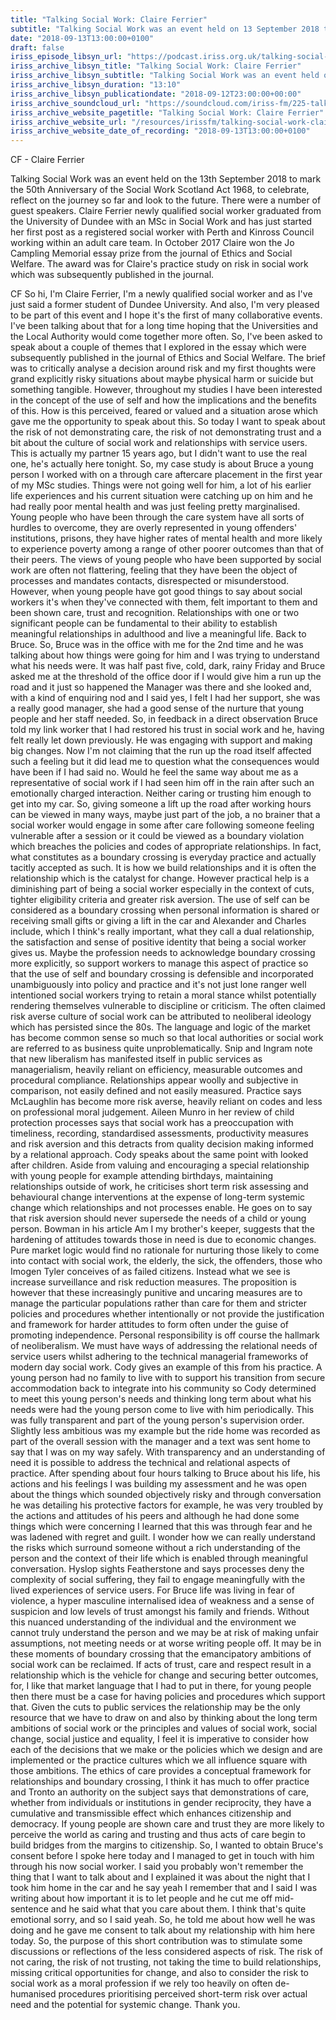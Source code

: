 ```yaml
---
title: "Talking Social Work: Claire Ferrier"
subtitle: "Talking Social Work was an event held on 13 September 2018 to mark the 50th Anniversary of the Social Work (Scotland) Act 1968 – to celebrate, reflect on the journey so far and look to the future."
date: "2018-09-13T13:00:00+0100"
draft: false
iriss_episode_libsyn_url: "https://podcast.iriss.org.uk/talking-social-work-claire-ferrier-1"
iriss_archive_libsyn_title: "Talking Social Work: Claire Ferrier"
iriss_archive_libsyn_subtitle: "Talking Social Work was an event held on 13 September 2018 to mark the 50th Anniversary of the Social Work (Scotland) Act 1968 – to celebrate, reflect on the journey so far and look to the future. Claire Ferrier,"
iriss_archive_libsyn_duration: "13:10"
iriss_archive_libsyn_publicationdate: "2018-09-12T23:00:00+00:00"
iriss_archive_soundcloud_url: "https://soundcloud.com/iriss-fm/225-talking-social-work-claire-ferrier"
iriss_archive_website_pagetitle: "Talking Social Work: Claire Ferrier"
iriss_archive_website_url: "/resources/irissfm/talking-social-work-claire-ferrier"
iriss_archive_website_date_of_recording: "2018-09-13T13:00:00+0100"
---
```

CF - Claire Ferrier

Talking Social Work was an event held on the 13th September 2018 to mark the 50th Anniversary of the Social Work Scotland Act 1968, to celebrate, reflect on the journey so far and look to the future. There were a number of guest speakers. Claire Ferrier newly qualified social worker graduated from the University of Dundee with an MSc in Social Work and has just started her first post as a registered social worker with Perth and Kinross Council working within an adult care team. In October 2017 Claire won the Jo Campling Memorial essay prize from the journal of Ethics and Social Welfare. The award was for Claire's practice study on risk in social work which was subsequently published in the journal.

CF So hi, I'm Claire Ferrier, I'm a newly qualified social worker and as I've just said a former student of Dundee University. And also, I'm very pleased to be part of this event and I hope it's the first of many collaborative events. I've been talking about that for a long time hoping that the Universities and the Local Authority would come together more often. So, I've been asked to speak about a couple of themes that I explored in the essay which were subsequently published in the journal of Ethics and Social Welfare. The brief was to critically analyse a decision around risk and my first thoughts were grand explicitly risky situations about maybe physical harm or suicide but something tangible. However, throughout my studies I have been interested in the concept of the use of self and how the implications and the benefits of this. How is this perceived, feared or valued and a situation arose which gave me the opportunity to speak about this. So today I want to speak about the risk of not demonstrating care, the risk of not demonstrating trust and a bit about the culture of social work and relationships with service users. This is actually my partner 15 years ago, but I didn't want to use the real one, he's actually here tonight. So, my case study is about Bruce a young person I worked with on a through care aftercare placement in the first year of my MSc studies. Things were not going well for him, a lot of his earlier life experiences and his current situation were catching up on him and he had really poor mental health and was just feeling pretty marginalised. Young people who have been through the care system have all sorts of hurdles to overcome, they are overly represented in young offenders' institutions, prisons, they have higher rates of mental health and more likely to experience poverty among a range of other poorer outcomes than that of their peers. The views of young people who have been supported by social work are often not flattering, feeling that they have been the object of processes and mandates contacts, disrespected or misunderstood. However, when young people have got good things to say about social workers it's when they've connected with them, felt important to them and been shown care, trust and recognition. Relationships with one or two significant people can be fundamental to their ability to establish meaningful relationships in adulthood and live a meaningful life. Back to Bruce. So, Bruce was in the office with me for the 2nd time and he was talking about how things were going for him and I was trying to understand what his needs were. It was half past five, cold, dark, rainy Friday and Bruce asked me at the threshold of the office door if I would give him a run up the road and it just so happened the Manager was there and she looked and, with a kind of enquiring nod and I said yes, I felt I had her support, she was a really good manager, she had a good sense of the nurture that young people and her staff needed. So, in feedback in a direct observation Bruce told my link worker that I had restored his trust in social work and he, having felt really let down previously. He was engaging with support and making big changes. Now I'm not claiming that the run up the road itself affected such a feeling but it did lead me to question what the consequences would have been if I had said no. Would he feel the same way about me as a representative of social work if I had seen him off in the rain after such an emotionally charged interaction. Neither caring or trusting him enough to get into my car. So, giving someone a lift up the road after working hours can be viewed in many ways, maybe just part of the job, a no brainer that a social worker would engage in some after care following someone feeling vulnerable after a session or it could be viewed as a boundary violation which breaches the policies and codes of appropriate relationships. In fact, what constitutes as a boundary crossing is everyday practice and actually tacitly accepted as such. It is how we build relationships and it is often the relationship which is the catalyst for change. However practical help is a diminishing part of being a social worker especially in the context of cuts, tighter eligibility criteria and greater risk aversion. The use of self can be considered as a boundary crossing when personal information is shared or receiving small gifts or giving a lift in the car and Alexander and Charles include, which I think's really important, what they call a dual relationship, the satisfaction and sense of positive identity that being a social worker gives us. Maybe the profession needs to acknowledge boundary crossing more explicitly, so support workers to manage this aspect of practice so that the use of self and boundary crossing is defensible and incorporated unambiguously into policy and practice and it's not just lone ranger well intentioned social workers trying to retain a moral stance whilst potentially rendering themselves vulnerable to discipline or criticism. The often claimed risk averse culture of social work can be attributed to neoliberal ideology which has persisted since the 80s. The language and logic of the market has become common sense so much so that local authorities or social work are referred to as business quite unproblematically. Snip and Ingram note that new liberalism has manifested itself in public services as managerialism, heavily reliant on efficiency, measurable outcomes and procedural compliance. Relationships appear woolly and subjective in comparison, not easily defined and not easily measured. Practice says McLaughlin has become more risk averse, heavily reliant on codes and less on professional moral judgement. Aileen Munro in her review of child protection processes says that social work has a preoccupation with timeliness, recording, standardised assessments, productivity measures and risk aversion and this detracts from quality decision making informed by a relational approach. Cody speaks about the same point with looked after children. Aside from valuing and encouraging a special relationship with young people for example attending birthdays, maintaining relationships outside of work, he criticises short term risk assessing and behavioural change interventions at the expense of long-term systemic change which relationships and not processes enable. He goes on to say that risk aversion should never supersede the needs of a child or young person. Bowman in his article Am I my brother's keeper, suggests that the hardening of attitudes towards those in need is due to economic changes. Pure market logic would find no rationale for nurturing those likely to come into contact with social work, the elderly, the sick, the offenders, those who Imogen Tyler conceives of as failed citizens. Instead what we see is increase surveillance and risk reduction measures. The proposition is however that these increasingly punitive and uncaring measures are to manage the particular populations rather than care for them and stricter policies and procedures whether intentionally or not provide the justification and framework for harder attitudes to form often under the guise of promoting independence. Personal responsibility is off course the hallmark of neoliberalism. We must have ways of addressing the relational needs of service users whilst adhering to the technical managerial frameworks of modern day social work. Cody gives an example of this from his practice. A young person had no family to live with to support his transition from secure accommodation back to integrate into his community so Cody determined to meet this young person's needs and thinking long term about what his needs were had the young person come to live with him periodically. This was fully transparent and part of the young person's supervision order. Slightly less ambitious was my example but the ride home was recorded as part of the overall session with the manager and a text was sent home to say that I was on my way safely. With transparency and an understanding of need it is possible to address the technical and relational aspects of practice. After spending about four hours talking to Bruce about his life, his actions and his feelings I was building my assessment and he was open about the things which sounded objectively risky and through conversation he was detailing his protective factors for example, he was very troubled by the actions and attitudes of his peers and although he had done some things which were concerning I learned that this was through fear and he was ladened with regret and guilt. I wonder how we can really understand the risks which surround someone without a rich understanding of the person and the context of their life which is enabled through meaningful conversation. Hyslop sights Featherstone and says processes deny the complexity of social suffering, they fail to engage meaningfully with the lived experiences of service users. For Bruce life was living in fear of violence, a hyper masculine internalised idea of weakness and a sense of suspicion and low levels of trust amongst his family and friends. Without this nuanced understanding of the individual and the environment we cannot truly understand the person and we may be at risk of making unfair assumptions, not meeting needs or at worse writing people off. It may be in these moments of boundary crossing that the emancipatory ambitions of social work can be reclaimed. If acts of trust, care and respect result in a relationship which is the vehicle for change and securing better outcomes, for, I like that market language that I had to put in there, for young people then there must be a case for having policies and procedures which support that. Given the cuts to public services the relationship may be the only resource that we have to draw on and also by thinking about the long term ambitions of social work or the principles and values of social work, social change, social justice and equality, I feel it is imperative to consider how each of the decisions that we make or the policies which we design and are implemented or the practice cultures which we all influence square with those ambitions. The ethics of care provides a conceptual framework for relationships and boundary crossing, I think it has much to offer practice and Tronto an authority on the subject says that demonstrations of care, whether from individuals or institutions in gender reciprocity, they have a cumulative and transmissible effect which enhances citizenship and democracy. If young people are shown care and trust they are more likely to perceive the world as caring and trusting and thus acts of care begin to build bridges from the margins to citizenship. So, I wanted to obtain Bruce's consent before I spoke here today and I managed to get in touch with him through his now social worker. I said you probably won't remember the thing that I want to talk about and I explained it was about the night that I took him home in the car and he say yeah I remember that and I said I was writing about how important it is to let people and he cut me off mid-sentence and he said what that you care about them. I think that's quite emotional sorry, and so I said yeah. So, he told me about how well he was doing and he gave me consent to talk about my relationship with him here today. So, the purpose of this short contribution was to stimulate some discussions or reflections of the less considered aspects of risk. The risk of not caring, the risk of not trusting, not taking the time to build relationships, missing critical opportunities for change, and also to consider the risk to social work as a moral profession if we rely too heavily on often de-humanised procedures prioritising perceived short-term risk over actual need and the potential for systemic change. Thank you.